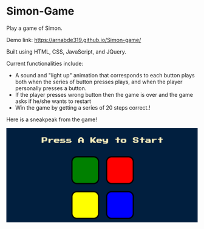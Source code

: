 # Simon-Game
Play a game of Simon.

Demo link: https://arnabde319.github.io/Simon-game/

Built using HTML, CSS, JavaScript, and JQuery.

Current functionalities include:

* A sound and "light up" animation that corresponds to each button plays both when the series of button presses plays, and when the player personally presses a button.
* If the player presses wrong button then the game is over and the game asks if he/she wants to restart
* Win the game by getting a series of 20 steps correct.!

Here is a sneakpeak from the game!

![Capture](https://github.com/arnabde319/Simon-game/blob/master/screenshot/SS1.png)

